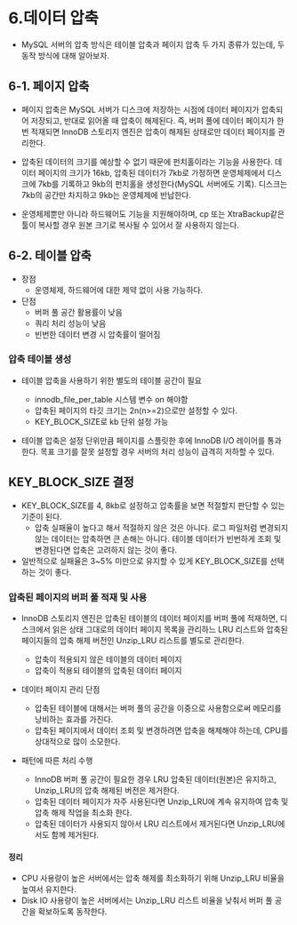 # 6.데이터 압축
- MySQL 서버의 압축 방식은 테이블 압축과 페이지 압축 두 가지 종류가 있는데, 두 동작 방식에 대해 알아보자.
## 6-1. 페이지 압축
- 페이지 압축은 MySQL 서버가 디스크에 저장하는 시점에 데이터 페이지가 압축되어 저장되고, 반대로 읽어올 때 압축이 해제된다. 즉, 버퍼 풀에 데이터 페이지가 한 번 적재되면 InnoDB 스토리지 엔진은 압축이 해제된 상태로만 데이터 페이지를 관리한다.

- 압축된 데이터의 크기를 예상할 수 없기 때문에 펀치홀이라는 기능을 사용한다. 데이터 페이지의 크기가 16kb, 압축된 데이터가 7kb로 가정하면 운영체제에서 디스크에 7kb를 기록하고 9kb의 펀치홀을 생성한다(MySQL 서버에도 기록). 디스크는 7kb의 공간만 차지하고 9kb는 운영체제에 반납한다.

- 운영체제뿐만 아니라 하드웨어도 기능을 지원해야하며, cp 또는 XtraBackup같은 툴이 복사할 경우 원본 크기로 복사될 수 있어서 잘 사용하지 않는다.

## 6-2. 테이블 압축
- 장점
    - 운영체제, 하드웨어에 대한 제약 없이 사용 가능하다.
- 단점
    - 버퍼 풀 공간 활용률이 낮음
    - 쿼리 처리 성능이 낮음
    - 빈번한 데이터 변경 시 압축률이 떨어짐

### 압축 테이블 생성
- 테이블 압축을 사용하기 위한 별도의 테이블 공간이 필요
    - innodb_file_per_table 시스템 변수 on 해야함
    - 압축된 페이지의 타깃 크기는 2n(n>=2)으로만 설정할 수 있다.
    - KEY_BLOCK_SIZE로 kb 단위 설정 가능

- 테이블 압축은 설정 단위만큼 페이지를 스플릿한 후에 InnoDB I/O 레이어를 통과한다. 목표 크기를 잘못 설정할 경우 서버의 처리 성능이 급격히 저하할 수 있다.

## KEY_BLOCK_SIZE 결정
- KEY_BLOCK_SIZE를 4, 8kb로 설정하고 압축률을 보면 적절할지 판단할 수 있는 기준이 된다.
    - 압축 실패율이 높다고 해서 적절하지 않은 것은 아니다. 로그 파일처럼 변경되지 않는 데이터는 압축하면 큰 손해는 아니다. 테이블 데이터가 빈번하게 조회 및 변경된다면 압축은 고려하지 않는 것이 좋다.
- 일반적으로 실패율은 3~5% 미만으로 유지할 수 있게 KEY_BLOCK_SIZE를 선택하는 것이 좋다.

### 압축된 페이지의 버퍼 풀 적재 및 사용
- InnoDB 스토리지 엔진은 압축된 테이블의 데이터 페이지를 버퍼 풀에 적재하면, 디스크에서 읽은 상태 그대로의 데이터 페이지 목록을 관리하느 LRU 리스트와 압축된 페이지들의 압축 해제 버전인 Unzip_LRU 리스트를 별도로 관리한다.
    - 압축이 적용되지 않은 테이블의 데이터 페이지
    - 압축이 적용되 테이블의 압축된 데이터 페이지

- 데이터 페이지 관리 단점
    - 압축된 테이블에 대해서는 버퍼 풀의 공간을 이중으로 사용함으로써 메모리를 낭비하는 효과를 가진다.
    - 압축된 페이지에서 데이터 조회 및 변경하려면 압축을 해제해야 하는데, CPU를 상대적으로 많이 소모한다.

- 패턴에 따른 처리 수행
    - InnoDB 버퍼 풀 공간이 필요한 경우 LRU 압축된 데이터(원본)은 유지하고, Unzip_LRU의 압축 해제된 버전은 제거한다.
    - 압축된 데이터 페이지가 자주 사용된다면 Unzip_LRU에 계속 유지하여 압축 및 압축 해제 작업을 최소화 한다.
    - 압축된 데이터가 사용되지 않아서 LRU 리스트에서 제거된다면 Unzip_LRU에서도 함께 제거된다.

#### 정리
- CPU 사용량이 높은 서버에서는 압축 해제를 최소화하기 위해 Unzip_LRU 비율을 높여서 유지한다.
- Disk IO 사용량이 높은 서버에서는 Unzip_LRU 리스트 비율을 낮춰서 버퍼 풀 공간을 확보하도록 동작한다.